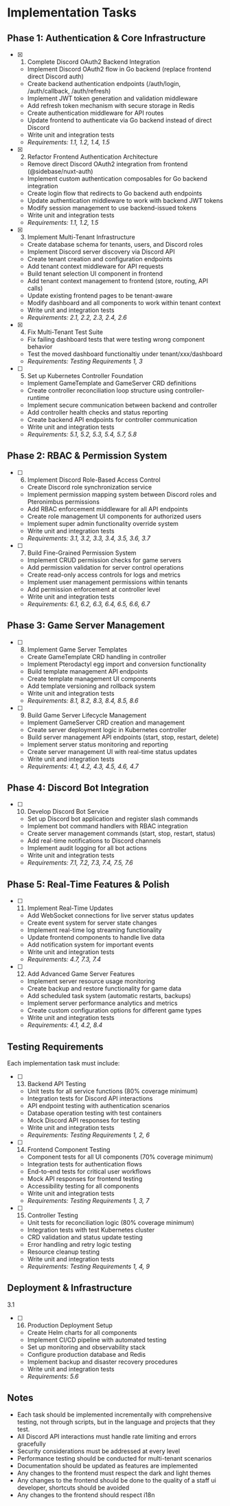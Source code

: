# Implementation Tasks

## Phase 1: Authentication & Core Infrastructure

- [x] 1. Complete Discord OAuth2 Backend Integration
  - Implement Discord OAuth2 flow in Go backend (replace frontend direct Discord auth)
  - Create backend authentication endpoints (/auth/login, /auth/callback, /auth/refresh)
  - Implement JWT token generation and validation middleware
  - Add refresh token mechanism with secure storage in Redis
  - Create authentication middleware for API routes
  - Update frontend to authenticate via Go backend instead of direct Discord
  - Write unit and integration tests
  - _Requirements: 1.1, 1.2, 1.4, 1.5_

- [x] 2. Refactor Frontend Authentication Architecture
  - Remove direct Discord OAuth2 integration from frontend (@sidebase/nuxt-auth)
  - Implement custom authentication composables for Go backend integration
  - Create login flow that redirects to Go backend auth endpoints
  - Update authentication middleware to work with backend JWT tokens
  - Modify session management to use backend-issued tokens
  - Write unit and integration tests
  - _Requirements: 1.1, 1.2, 1.5_

- [x] 3. Implement Multi-Tenant Infrastructure

















  - Create database schema for tenants, users, and Discord roles
  - Implement Discord server discovery via Discord API
  - Create tenant creation and configuration endpoints
  - Add tenant context middleware for API requests
  - Build tenant selection UI component in frontend
  - Add tenant context management to frontend (store, routing, API calls)
  - Update existing frontend pages to be tenant-aware
  - Modify dashboard and all components to work within tenant context
  - Write unit and integration tests
  - _Requirements: 2.1, 2.2, 2.3, 2.4, 2.6_

- [x] 4. Fix Multi-Tenant Test Suite



  - Fix failing dashboard tests that were testing wrong component behavior
  - Test the moved dashboard functionaltiy under tenant/xxx/dashboard
  - _Requirements: Testing Requirements 1, 3_

- [ ] 5. Set up Kubernetes Controller Foundation

  - Implement GameTemplate and GameServer CRD definitions
  - Create controller reconciliation loop structure using controller-runtime
  - Implement secure communication between backend and controller
  - Add controller health checks and status reporting
  - Create backend API endpoints for controller communication
  - Write unit and integration tests
  - _Requirements: 5.1, 5.2, 5.3, 5.4, 5.7, 5.8_

## Phase 2: RBAC & Permission System

- [ ] 6. Implement Discord Role-Based Access Control
  - Create Discord role synchronization service
  - Implement permission mapping system between Discord roles and Pteronimbus permissions
  - Add RBAC enforcement middleware for all API endpoints
  - Create role management UI components for authorized users
  - Implement super admin functionality override system
  - Write unit and integration tests
  - _Requirements: 3.1, 3.2, 3.3, 3.4, 3.5, 3.6, 3.7_

- [ ] 7. Build Fine-Grained Permission System
  - Implement CRUD permission checks for game servers
  - Add permission validation for server control operations
  - Create read-only access controls for logs and metrics
  - Implement user management permissions within tenants
  - Add permission enforcement at controller level
  - Write unit and integration tests
  - _Requirements: 6.1, 6.2, 6.3, 6.4, 6.5, 6.6, 6.7_

## Phase 3: Game Server Management

- [ ] 8. Implement Game Server Templates
  - Create GameTemplate CRD handling in controller
  - Implement Pterodactyl egg import and conversion functionality
  - Build template management API endpoints
  - Create template management UI components
  - Add template versioning and rollback system
  - Write unit and integration tests
  - _Requirements: 8.1, 8.2, 8.3, 8.4, 8.5, 8.6_

- [ ] 9. Build Game Server Lifecycle Management
  - Implement GameServer CRD creation and management
  - Create server deployment logic in Kubernetes controller
  - Build server management API endpoints (start, stop, restart, delete)
  - Implement server status monitoring and reporting
  - Create server management UI with real-time status updates
  - Write unit and integration tests
  - _Requirements: 4.1, 4.2, 4.3, 4.5, 4.6, 4.7_

## Phase 4: Discord Bot Integration

- [ ] 10. Develop Discord Bot Service
  - Set up Discord bot application and register slash commands
  - Implement bot command handlers with RBAC integration
  - Create server management commands (start, stop, restart, status)
  - Add real-time notifications to Discord channels
  - Implement audit logging for all bot actions
  - Write unit and integration tests
  - _Requirements: 7.1, 7.2, 7.3, 7.4, 7.5, 7.6_

## Phase 5: Real-Time Features & Polish

- [ ] 11. Implement Real-Time Updates
  - Add WebSocket connections for live server status updates
  - Create event system for server state changes
  - Implement real-time log streaming functionality
  - Update frontend components to handle live data
  - Add notification system for important events
  - Write unit and integration tests
  - _Requirements: 4.7, 7.3, 7.4_

- [ ] 12. Add Advanced Game Server Features
  - Implement server resource usage monitoring
  - Create backup and restore functionality for game data
  - Add scheduled task system (automatic restarts, backups)
  - Implement server performance analytics and metrics
  - Create custom configuration options for different game types
  - Write unit and integration tests
  - _Requirements: 4.1, 4.2, 8.4_

## Testing Requirements

Each implementation task must include:

- [ ] 13. Backend API Testing
  - Unit tests for all service functions (80% coverage minimum)
  - Integration tests for Discord API interactions
  - API endpoint testing with authentication scenarios
  - Database operation testing with test containers
  - Mock Discord API responses for testing
  - Write unit and integration tests
  - _Requirements: Testing Requirements 1, 2, 6_

- [ ] 14. Frontend Component Testing
  - Component tests for all UI components (70% coverage minimum)
  - Integration tests for authentication flows
  - End-to-end tests for critical user workflows
  - Mock API responses for frontend testing
  - Accessibility testing for all components
  - Write unit and integration tests
  - _Requirements: Testing Requirements 1, 3, 7_

- [ ] 15. Controller Testing
  - Unit tests for reconciliation logic (80% coverage minimum)
  - Integration tests with test Kubernetes cluster
  - CRD validation and status update testing
  - Error handling and retry logic testing
  - Resource cleanup testing
  - Write unit and integration tests
  - _Requirements: Testing Requirements 1, 4, 9_

## Deployment & Infrastructure
3.1
- [ ] 16. Production Deployment Setup
  - Create Helm charts for all components
  - Implement CI/CD pipeline with automated testing
  - Set up monitoring and observability stack
  - Configure production database and Redis
  - Implement backup and disaster recovery procedures
  - Write unit and integration tests
  - _Requirements: 5.6_

## Notes

- Each task should be implemented incrementally with comprehensive testing, not through scripts, but in the language and projects that they test.
- All Discord API interactions must handle rate limiting and errors gracefully
- Security considerations must be addressed at every level
- Performance testing should be conducted for multi-tenant scenarios
- Documentation should be updated as features are implemented
- Any changes to the frontend must respect the dark and light themes
- Any changes to the frontend should be done to the quality of a staff ui developer, shortcuts should be avoided
- Any changes to the frontend should respect i18n